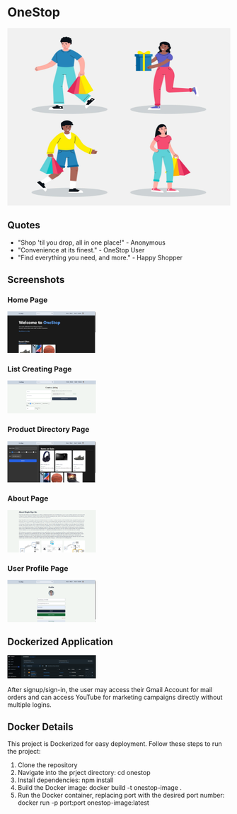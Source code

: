 # OneStop

<img src="4937879.jpg" alt="Shopping" height="400" width="600" content-align="center"/>

## Quotes
 - "Shop 'til you drop, all in one place!" - Anonymous
- "Convenience at its finest." - OneStop User
- "Find everything you need, and more." - Happy Shopper

## Screenshots

### Home Page
<img src="Homw.png" alt="Home Page" width="200"/>

### List Creating Page
<img src="createlisting.png" alt="List Creating Page" width="200"/>

### Product Directory Page
<img src="listingdir.png" alt="Product Directory Page" width="200"/>

### About Page
<img src="aboutsso.png" alt="About Page" width="200"/>

### User Profile Page
<img src="userprof.png" alt="User Profile Page" width="200"/>

## Dockerized Application
<img src="docker.png" alt="Docker" width="200"/>

After signup/sign-in, the user may access their Gmail Account for mail orders and can access YouTube for marketing campaigns directly without multiple logins.

## Docker Details

This project is Dockerized for easy deployment. Follow these steps to run the project:


1. Clone the repository
2. Navigate into the prject directory:
   cd onestop
3. Install dependencies:
   npm install
4. Build the Docker image:
   docker build -t onestop-image .
5. Run the Docker container, replacing port with the desired port number:
   docker run -p port:port onestop-image:latest
